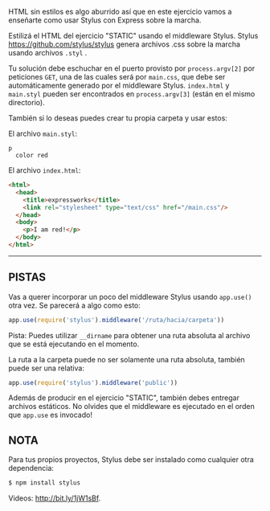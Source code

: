 HTML sin estilos es algo aburrido así que en este ejercicio vamos a enseñarte como usar Stylus con Express sobre la marcha.

Estilizá el HTML del ejercicio "STATIC" usando el middleware Stylus.
Stylus <https://github.com/stylus/stylus> genera archivos .css sobre la marcha usando archivos `.styl` .

Tu solución debe eschuchar en el puerto provisto por `process.argv[2]` por peticiones `GET`, una de las cuales
será por `main.css`, que debe ser automáticamente generado por el middleware Stylus.
`index.html` y `main.styl` pueden ser encontrados en `process.argv[3]` (están en el mismo directorio).

También si lo deseas puedes crear tu propia carpeta y usar estos:

El archivo `main.styl`:

```stylus
p
  color red
```

El archivo `index.html`:

```html
<html>
  <head>
    <title>expressworks</title>
    <link rel="stylesheet" type="text/css" href="/main.css"/>
  </head>
  <body>
    <p>I am red!</p>
  </body>
</html>
```

-----------------------------

## PISTAS

Vas a querer incorporar un poco del middleware Stylus usando `app.use()` otra vez.
Se parecerá a algo como esto:

```js
app.use(require('stylus').middleware('/ruta/hacia/carpeta'))
```

Pista: Puedes utilizar `__dirname` para obtener una ruta absoluta al archivo que se está ejecutando en el momento.

La ruta a la carpeta puede no ser solamente una ruta absoluta, también puede ser una relativa:

```js
app.use(require('stylus').middleware('public'))
```

Además de producir en el ejercicio "STATIC", también debes entregar archivos estáticos.
No olvides que el middleware es ejecutado en el orden que `app.use` es invocado!

## NOTA

Para tus propios proyectos, Stylus debe ser instalado como cualquier otra dependencia:

```sh
$ npm install stylus
```

Videos: http://bit.ly/1jW1sBf.
